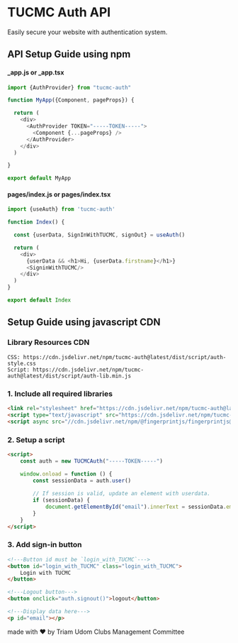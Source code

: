 # TUCMC Auth API

Easily secure your website with authentication system.

## API Setup Guide using npm

#### _app.js or _app.tsx

```javascript
import {AuthProvider} from "tucmc-auth"

function MyApp({Component, pageProps}) {

  return (
    <div>
      <AuthProvider TOKEN="-----TOKEN-----">
        <Component {...pageProps} />
      </AuthProvider>
    </div>
  )

}

export default MyApp
```

#### pages/index.js or pages/index.tsx

```javascript
import {useAuth} from 'tucmc-auth'

function Index() {

  const {userData, SignInWithTUCMC, signOut} = useAuth()

  return (
    <div>
      {userData && <h1>Hi, {userData.firstname}</h1>}
      <SigninWithTUCMC/>
    </div>
  )
}

export default Index
```

## Setup Guide using javascript CDN
### Library Resources CDN
```
CSS: https://cdn.jsdelivr.net/npm/tucmc-auth@latest/dist/script/auth-style.css
Script: https://cdn.jsdelivr.net/npm/tucmc-auth@latest/dist/script/auth-lib.min.js
```

### 1. Include all required libraries

```html
<link rel="stylesheet" href="https://cdn.jsdelivr.net/npm/tucmc-auth@latest/dist/script/auth-style.css"/>
<script type="text/javascript" src="https://cdn.jsdelivr.net/npm/tucmc-auth@latest/dist/script/auth-lib.min.js"></script>
<script async src="//cdn.jsdelivr.net/npm/@fingerprintjs/fingerprintjs@3/dist/fp.min.js" onload="init()"></script>
```

### 2. Setup a script

```html
<script>
    const auth = new TUCMCAuth("-----TOKEN-----")

    window.onload = function () {
        const sessionData = auth.user()
        
        // If session is valid, update an element with userdata.
        if (sessionData) {
            document.getElementById("email").innerText = sessionData.email
        }
    }
</script>
```

### 3. Add sign-in button
```html
<!---Button id must be `login_with_TUCMC`--->
<button id="login_with_TUCMC" class="login_with_TUCMC">
    Login with TUCMC
</button>

<!---Logout button--->
<button onclick="auth.signout()">logout</button>

<!---Display data here--->
<p id="email"></p>
```

made with ♥ by Triam Udom Clubs Management Committee
